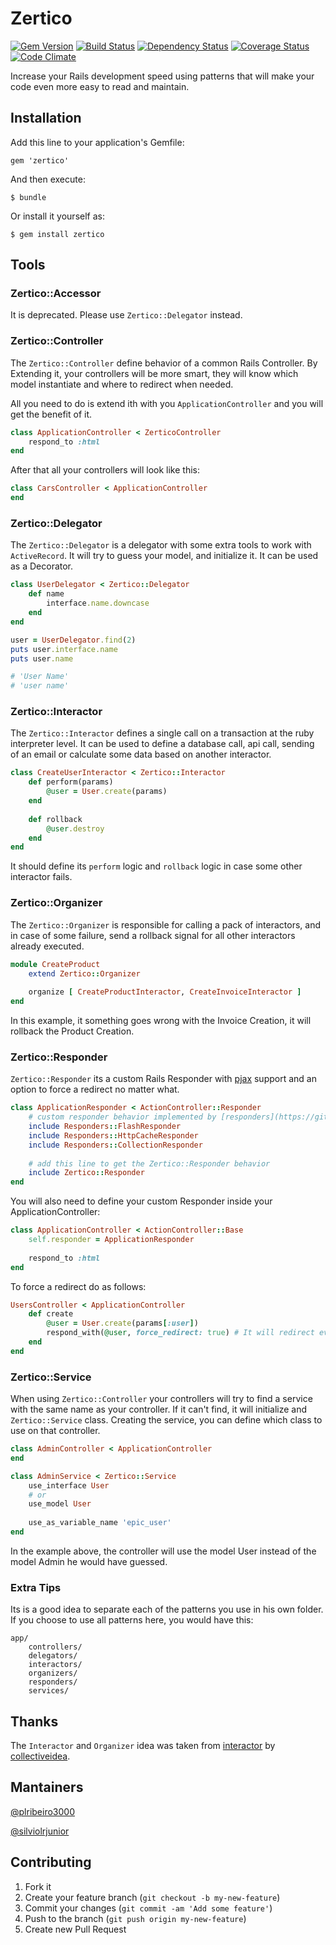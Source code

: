 # Zertico

[![Gem Version](https://badge.fury.io/rb/zertico.svg)](http://badge.fury.io/rb/zertico) [![Build Status](https://travis-ci.org/zertico/zertico.svg?branch=master)](https://travis-ci.org/zertico/zertico) [![Dependency Status](https://gemnasium.com/zertico/zertico.svg)](https://gemnasium.com/zertico/zertico) [![Coverage Status](https://img.shields.io/coveralls/zertico/zertico.svg?branch=master)](https://coveralls.io/r/zertico/zertico?branch=master) [![Code Climate](https://codeclimate.com/github/zertico/zertico.png)](https://codeclimate.com/github/zertico/zertico)

Increase your Rails development speed using patterns that will make your code even more easy to read and maintain.

## Installation

Add this line to your application's Gemfile:

    gem 'zertico'

And then execute:

    $ bundle

Or install it yourself as:

    $ gem install zertico
    
## Tools

### Zertico::Accessor

It is deprecated. Please use `Zertico::Delegator` instead.
    
### Zertico::Controller
    
The `Zertico::Controller` define behavior of a common Rails Controller. By Extending it, your controllers will be more smart,
    they will know which model instantiate and where to redirect when needed.
     
All you need to do is extend ith with you `ApplicationController` and you will get the benefit of it.     
      
```ruby
class ApplicationController < ZerticoController
    respond_to :html
end
```  
    
After that all your controllers will look like this:
    
```ruby
class CarsController < ApplicationController
end
```    

### Zertico::Delegator

The `Zertico::Delegator` is a delegator with some extra tools to work with `ActiveRecord`. It will try to guess your model,
    and initialize it. It can be used as a Decorator.
    
```ruby
class UserDelegator < Zertico::Delegator
    def name
        interface.name.downcase
    end
end

user = UserDelegator.find(2)
puts user.interface.name
puts user.name

# 'User Name'
# 'user name'
```

### Zertico::Interactor

The `Zertico::Interactor` defines a single call on a transaction at the ruby interpreter level. It can be used to define a
    database call, api call, sending of an email or calculate some data based on another interactor.
    
```ruby
class CreateUserInteractor < Zertico::Interactor
    def perform(params)
        @user = User.create(params)
    end
    
    def rollback
        @user.destroy
    end
end
```
        
It should define its `perform` logic and `rollback` logic in case some other interactor fails.

### Zertico::Organizer

The `Zertico::Organizer` is responsible for calling a pack of interactors, and in case of some failure, send a
    rollback signal for all other interactors already executed.
    
```ruby
module CreateProduct
    extend Zertico::Organizer
    
    organize [ CreateProductInteractor, CreateInvoiceInteractor ]
end
```

In this example, it something goes wrong with the Invoice Creation, it will rollback the Product Creation.

### Zertico::Responder

`Zertico::Responder` its a custom Rails Responder with [pjax](https://github.com/defunkt/jquery-pjax) support and an 
    option to force a redirect no matter what.
    
```ruby
class ApplicationResponder < ActionController::Responder
    # custom responder behavior implemented by [responders](https://github.com/plataformatec/responders)
    include Responders::FlashResponder
    include Responders::HttpCacheResponder
    include Responders::CollectionResponder
    
    # add this line to get the Zertico::Responder behavior
    include Zertico::Responder
end
```

You will also need to define your custom Responder inside your ApplicationController:

```ruby
class ApplicationController < ActionController::Base
    self.responder = ApplicationResponder
    
    respond_to :html
end
```

To force a redirect do as follows:

```ruby
UsersController < ApplicationController
    def create
        @user = User.create(params[:user])
        respond_with(@user, force_redirect: true) # It will redirect even on failure
    end
end
```

### Zertico::Service

When using `Zertico::Controller` your controllers will try to find a service with the same name as your controller. 
    If it can't find, it will initialize and `Zertico::Service` class. Creating the service, you can define which class to use on that controller.
    
```ruby
class AdminController < ApplicationController
end

class AdminService < Zertico::Service
    use_interface User
    # or
    use_model User
    
    use_as_variable_name 'epic_user'
end
```

In the example above, the controller will use the model User instead of the model Admin he would have guessed.

### Extra Tips

Its is a good idea to separate each of the patterns you use in his own folder. If you choose to use all patterns here,
    you would have this:
    
    app/
        controllers/
        delegators/
        interactors/
        organizers/
        responders/
        services/
        
## Thanks
        
The `Interactor` and `Organizer` idea was taken from [interactor](https://github.com/collectiveidea/interactor) by
        [collectiveidea](https://github.com/collectiveidea). 

## Mantainers

[@plribeiro3000](https://github.com/plribeiro3000)

[@silviolrjunior](https://github.com/silviolrjunior)

## Contributing

1. Fork it
2. Create your feature branch (`git checkout -b my-new-feature`)
3. Commit your changes (`git commit -am 'Add some feature'`)
4. Push to the branch (`git push origin my-new-feature`)
5. Create new Pull Request